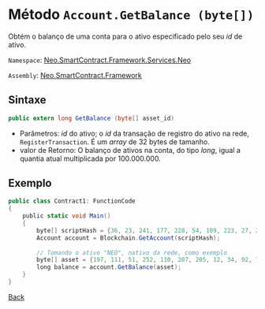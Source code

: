 # Método `Account.GetBalance (byte[])`

Obtém o balanço de uma conta para o ativo especificado pelo seu *id* de ativo.

`Namespace`: [Neo.SmartContract.Framework.Services.Neo](../../neo.md)

`Assembly`: [Neo.SmartContract.Framework](../../../dotnet.md)

## Sintaxe

```c#
public extern long GetBalance (byte[] asset_id)
```

  - Parâmetros: *id* do ativo; o *id* da transação de registro do ativo na rede, `RegisterTransaction`. É um *array* de 32 bytes de tamanho.
  - valor de Retorno: O balanço de ativos na conta, do tipo *long*, igual a quantia atual multiplicada por 100.000.000.

## Exemplo

```c#
public class Contract1: FunctionCode
{
    public static void Main()
    {
        byte[] scriptHash = {36, 23, 241, 177, 228, 54, 109, 223, 27, 237, 139, 54, 207, 38, 132, 101, 172, 3, 10, 73};
        Account account = Blockchain.GetAccount(scriptHash);
        
        // Tomando o ativo "NEO", nativo da rede, como exemplo
        byte[] asset = {197, 111, 51, 252, 110, 207, 205, 12, 34, 92, 74, 179, 86, 254, 229, 147, 144, 175, 133, 96, 190, 147, 15, 174, 190, 116, 166, 218, 255, 124, 155};
        long balance = account.GetBalance(asset);
    }
}
```



[Back](../Account.md)
